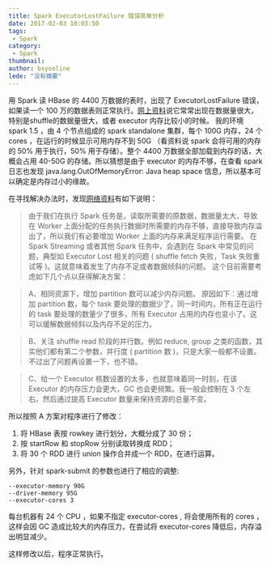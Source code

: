 ```yaml
---
title: Spark ExecutorLostFailure 错误简单分析
date: 2017-02-03 10:03:50
tags:
 - Spark
category: 
 - Spark
thumbnail: 
author: bsyonline
lede: "没有摘要"
---
```


用 Spark 读 HBase 的 4400 万数据的表时，出现了 ExecutorLostFailure 错误，如果读一个 100 万的数据表则正常执行。[网上资料](https://www.zybuluo.com/xtccc/note/254078)说它常常出现在数据量很大，特别是shuffle的数据量很大，或者 executor 内存比较小的时候。
我的环境 spark 1.5 ，由 4 个节点组成的 spark standalone 集群，每个 100G 内存，24 个 cores ，在运行的时候显示可用内存不到 50G （看资料说 spark 会将可用的内存的 50% 用于执行，50% 用于存储）。整个 4400 万数据全部加载到内存的话，大概会占用 40-50G 的存储。所以猜想是由于 executor 的内存不够，在查看 spark 日志也发现 java.lang.OutOfMemoryError: Java heap space 信息，所以基本可以确定是内存过小的缘故。

在寻找解决办法时，发现[网络资料](https://my.oschina.net/tearsky/blog/629201)有如下说明：
>由于我们在执行 Spark 任务是，读取所需要的原数据，数据量太大，导致在 Worker 上面分配的任务执行数据时所需要的内存不够，直接导致内存溢出了，所以我们有必要增加 Worker 上面的内存来满足程序运行需要。
>在 Spark Streaming 或者其他 Spark 任务中，会遇到在 Spark 中常见的问题，典型如 Executor Lost 相关的问题 ( shuffle fetch 失败，Task 失败重试等 )。这就意味着发生了内存不足或者数据倾斜的问题。
>这个目前需要考虑如下几个点以获得解决方案：

>A、相同资源下，增加 partition 数可以减少内存问题。 原因如下：通过增加 partition 数，每个 task 要处理的数据少了，同一时间内，所有正在运行的 task 要处理的数量少了很多，所有 Executor 占用的内存也变小了。这可以缓解数据倾斜以及内存不足的压力。

>B、关注 shuffle read 阶段的并行数。例如 reduce, group 之类的函数，其实他们都有第二个参数，并行度 ( partition 数 )，只是大家一般都不设置。不过出了问题再设置一下，也不错。

>C、给一个 Executor 核数设置的太多，也就意味着同一时刻，在该 Executor 的内存压力会更大，GC 也会更频繁。我一般会控制在 3 个左右。然后通过提高 Executor 数量来保持资源的总量不变。

所以按照 A 方案对程序进行了修改：
1. 将 HBase 表按 rowkey 进行划分，大概分成了 30 份；
2. 按 startRow 和 stopRow 分别读取转换成 RDD；
3. 将 30 个 RDD 进行 union 操作合并成一个 RDD，在进行运算。

另外，针对 spark-submit 的参数也进行了相应的调整:
```
--executor-memory 90G
--driver-memory 95G
--executor-cores 3
```
每台机器有 24 个 CPU ，如果不指定 executor-cores , 将会使用所有的 cores ，这样会因 GC 造成比较大的内存压力，在尝试将 executor-cores 降低后，内存溢出明显减少。

这样修改以后，程序正常执行。
